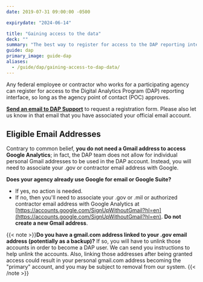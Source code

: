 ```yaml
---
date: 2019-07-31 09:00:00 -0500

expirydate: "2024-06-14"

title: "Gaining access to the data"
deck: ""
summary: "The best way to register for access to the DAP reporting interface."
guide: dap
primary_image: guide-dap
aliases:
  - /guide/dap/gaining-access-to-dap-data/
---
```


Any federal employee or contractor who works for a participating agency can register for access to the Digital Analytics Program (DAP) reporting interface, so long as the agency point of contact (POC) approves.

[**Send an email to DAP Support**](mailto:dap@gsa.gov) to request a registration form. Please also let us know in that email that you have associated your official email account.

## Eligible Email Addresses

Contrary to common belief, **you do not need a Gmail address to access Google Analytics**; in fact, the DAP team does not allow for individual personal Gmail addresses to be used in the DAP account. Instead, you will need to associate your .gov or contractor email address with Google. 

**Does your agency already use Google for email or Google Suite?**

- If yes, no action is needed.
- If no, then you'll need to associate your .gov or .mil or authorized contractor email address with Google Analytics at [https://accounts.google.com/SignUpWithoutGmail?hl=en](https://accounts.google.com/SignUpWithoutGmail?hl=en). **Do not create a new Gmail address**.

{{< note >}}**Do you have a gmail.com address linked to your .gov email address (potentially as a backup)?** If so, you will have to unlink those accounts in order to become a DAP user. We can send you instructions to help unlink the accounts. Also, linking those addresses after being granted access could result in your personal gmail.com address becoming the "primary" account, and you may be subject to removal from our system.
{{< /note >}}
